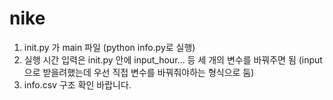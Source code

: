 # nike
1. init.py 가 main 파일 (python info.py로 실행)
2. 실행 시간 입력은 init.py 안에 input_hour... 등 세 개의 변수를 바꿔주면 됨 (input으로 받을려했는데 우선 직접 변수를 바꿔줘야하는 형식으로 둠)
3. info.csv 구조 확인 바랍니다.
